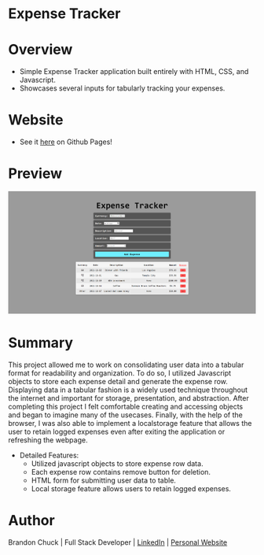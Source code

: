 # Expense Tracker

# Overview

- Simple Expense Tracker application built entirely with HTML, CSS, and Javascript.
- Showcases several inputs for tabularly tracking your expenses.

# Website

- See it [here](https://brandonchuck.github.io/VanillaJS-Expense-Tracker/) on Github Pages! 

# Preview

![expense-tracker-preview.png](expense-tracker-preview.png)

# Summary

This project allowed me to work on consolidating user data into a tabular format for readability and organization. To do so, I utilized Javascript objects to store each expense detail and generate the expense row. Displaying data in a tabular fashion is a widely used technique throughout the internet and important for storage, presentation, and abstraction. After completing this project I felt comfortable creating and accessing objects and began to imagine many of the usecases. Finally, with the help of the browser, I was also able to implement a localstorage feature that allows the user to retain logged expenses even after exiting the application or refreshing the webpage. 

- Detailed Features:
    - Utilized javascript objects to store expense row data.
    - Each expense row contains remove button for deletion.
    - HTML form for submitting user data to table.
    - Local storage feature allows users to retain logged expenses.

# Author

Brandon Chuck | Full Stack Developer | [LinkedIn](https://www.linkedin.com/in/brandonchuck/) | [Personal Website](https://www.brandonchuck-dev.com)
